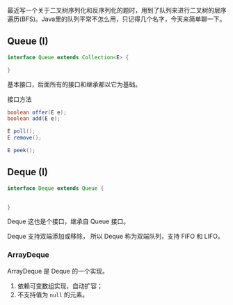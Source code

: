 
最近写一个关于二叉树序列化和反序列化的题时，用到了队列来进行二叉树的层序遍历(BFS)。Java里的队列平常不怎么用，只记得几个名字，今天来简单聊一下。

## Queue (I)
```java
interface Queue extends Collection<E> {

}
```
基本接口，后面所有的接口和继承都以它为基础。

接口方法
```java
boolean offer(E e);
boolean add(E e);

E poll();
E remove();

E peek();

```

## Deque (I)
```java
interface Deque extends Queue {
  

}

```
Deque 这也是个接口，继承自 Queue 接口。

Deque 支持双端添加或移除， 所以 Deque 称为双端队列，支持 FIFO 和 LIFO。

### ArrayDeque 

ArrayDeque 是 Deque 的一个实现。

1. 依赖可变数组实现，自动扩容；
2. 不支持值为 `null` 的元素。

